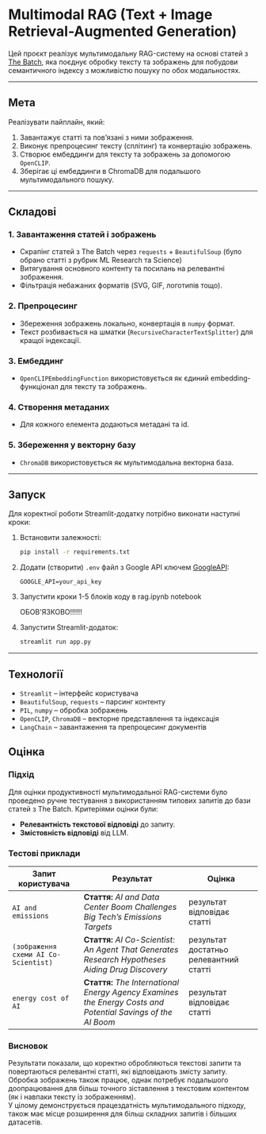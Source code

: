 # Multimodal RAG (Text + Image Retrieval-Augmented Generation)

Цей проєкт реалізує мультимодальну RAG-систему на основі статей з [The Batch](https://www.deeplearning.ai/the-batch/), яка поєднує обробку тексту та зображень для побудови семантичного індексу з можливістю пошуку по обох модальностях.

---

## Мета

Реалізувати пайплайн, який:

1. Завантажує статті та пов’язані з ними зображення.
2. Виконує препроцесинг тексту (сплітинг) та конвертацію зображень.
3. Створює ембеддинги для тексту та зображень за допомогою `OpenCLIP`.
4. Зберігає ці ембеддинги в ChromaDB для подальшого мультимодального пошуку.

---

## Складові

### 1. Завантаження статей і зображень

* Скрапінг статей з The Batch через `requests` + `BeautifulSoup` (було обрано статті з рубрик ML Research та Science)
* Витягування основного контенту та посилань на релевантні зображення.
* Фільтрація небажаних форматів (SVG, GIF, логотипів тощо).

### 2. Препроцесинг

* Збереження зображень локально, конвертація в `numpy` формат.
* Текст розбивається на шматки (`RecursiveCharacterTextSplitter`) для кращої індексації.

### 3. Ембеддинг

* `OpenCLIPEmbeddingFunction` використовується як єдиний embedding-функціонал для тексту та зображень.

### 4. Створення метаданих

* Для кожного елемента додаються метадані та id.

### 5. Збереження у векторну базу

* `ChromaDB` використовується як мультимодальна векторна база.

---

## Запуск

Для коректної роботи Streamlit-додатку потрібно виконати наступні кроки:

1. Встановити залежності:

   ```bash
   pip install -r requirements.txt
   ```

2. Додати (створити) `.env` файл з Google API ключем [GoogleAPI](https://aistudio.google.com/apikey):

   ```
   GOOGLE_API=your_api_key
   ```

3. Запустити кроки 1-5 блоків коду в rag.ipynb notebook

    ОБОВ'ЯЗКОВО!!!!!!

4. Запустити Streamlit-додаток:

   ```bash
   streamlit run app.py
   ```

---

## Технології

* `Streamlit` – інтерфейс користувача
* `BeautifulSoup`, `requests` – парсинг контенту
* `PIL`, `numpy` – обробка зображень
* `OpenCLIP`, `ChromaDB` – векторне представлення та індексація
* `LangChain` – завантаження та препроцесинг документів

## Оцінка

### Підхід

Для оцінки продуктивності мультимодальної RAG-системи було проведено ручне тестування з використанням типових запитів до бази статей з The Batch. Критеріями оцінки були:

* **Релевантність текстової відповіді** до запиту.
* **Змістовність відповіді** від LLM.

### Тестові приклади

| Запит користувача   | Результат                                                                                                                                              | Оцінка        |
|---------------------|--------------------------------------------------------------------------------------------------------------------------------------------------------|---------------|
| `AI and emissions`  | **Стаття:** *AI and Data Center Boom Challenges Big Tech’s Emissions Targets* | результат відповідає статті |
| `(зображення схеми AI Co-Scientist)`     | **Стаття:** *AI Co-Scientist: An Agent That Generates Research Hypotheses Aiding Drug Discovery* | результат достатньо релевантний статті |
| `energy cost of AI` | **Стаття:** *The International Energy Agency Examines the Energy Costs and Potential Savings of the AI Boom* | результат відповідає статті |

### Висновок

Результати показали, що коректно обробляються текстові запити та повертаються релевантні статті, які відповідають змісту запиту.  
Обробка зображень також працює, однак потребує подальшого доопрацювання для більш точного зіставлення з текстовим контентом (як і навпаки тексту із зображенням).  
У цілому демонструється працездатність мультимодального підходу, також має місце розширення для більш складних запитів і більших датасетів.